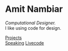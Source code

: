 # Amit Nambiar
*Computational Designer.*  
I like using code for design.

[Projects](/projects/index.md)  
[Speaking](/speaking/index.md)
[Livecode](/livecode/index.md)
